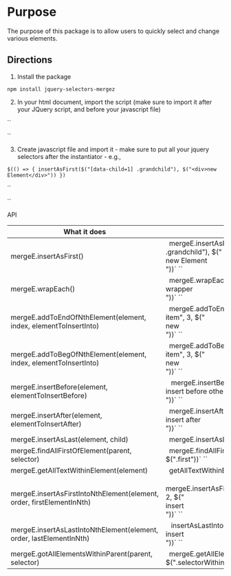 # Purpose 

The purpose of this package is to allow users to quickly select and change various elements. 

## Directions

1. Install the package 

``
npm install jquery-selectors-mergez 
``

2. In your html document, import the script (make sure to import it after your JQuery script, and before your javascript file)

``
<script src="./node_modules/jquery_selectors_mergez"></script>
``

3. Create javascript file and import it - make sure to put all your jquery selectors after the instantiator - e.g., 

``
$(() => {
 insertAsFirst($("[data-child=1] .grandchild"), $("<div>new Element</div>"))
})
``

``
<script src="yourScript.js"></script>
``

API 

| What it does                                                          | Example                                                                                         |     |
| --------------------------------------------------------------------- | ----------------------------------------------------------------------------------------------- | --- |
| mergeE.insertAsFirst()                                                | ` `mergeE.insertAsFirst($("[data-child=1] .grandchild"), $("<div>new Element</div>"))` ``  | | | |     |
| mergeE.wrapEach()                                                     | ` `mergeE.wrapEach($(".dropdown > *"), $("<div>wrapper</div>"))` ``                        | | | |     |
| mergeE.addToEndOfNthElement(element, index, elementToInsertInto)      | ` `mergeE.addToEndOfNthElement(".dropdown-item", 3, $("<div>new</div>"))` ``               | | | |     |
| mergeE.addToBegOfNthElement(element, index, elementToInsertInto)      | ` `mergeE.addToBegOfNthElement(".dropdown-item", 3, $("<div>new</div>"))` ``               | | | |     |
| mergeE.insertBefore(element, elementToInsertBefore)                   | ` ` mergeE.insertBefore($("[data-id=1]"), $("<div>insert before other element</div>"))` `` | | | |     |
| mergeE.insertAfter(element, elementToInsertAfter)                     | ` `mergeE.insertAfter($("[data-id=5]"), $("<div>insert after</div>"))` ``                  | | | |     |
| mergeE.insertAsLast(element, child)                                   | ` `mergeE.insertAsLast($(".parent"), $(".child"))` ``                                      | | | |     |
| mergeE.findAllFirstOfElement(parent, selector)                        | ` `mergeE.findAllFirstOfElement($(".parent"), $(".first"))` ``                             | | | |     |
| mergeE.getAllTextWithinElement(element)                               | ` `getAllTextWithinElement($(".parent"))` ``                                               | | | |     |
| mergeE.insertAsFirstIntoNthElement(element, order, firstElementInNth) | ` `mergeE.insertAsFirstIntoNthElement(".grandchild", 2, $("<div>insert</div>"))` ``        | | | |     |
| mergeE.insertAsLastIntoNthElement(element, order, lastElementInNth)   | ` ` insertAsLastIntoNthElement(".parent", 2, $("<div>insert</div>"))` ``                   | | | |     |
| mergeE.gotAllElementsWithinParent(parent, selector)                   | ` `mergeE.getAllElementsWithinParent($(".parent"), $(".selectorWithinParent"))` ``         | | | |     |
